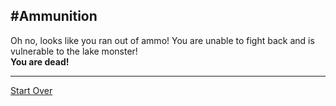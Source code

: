 #Ammunition
---

Oh no, looks like you ran out of ammo! You are unable to fight back and is vulnerable to the lake monster!  
**You are dead!**

---
[Start Over](../Home.md)
